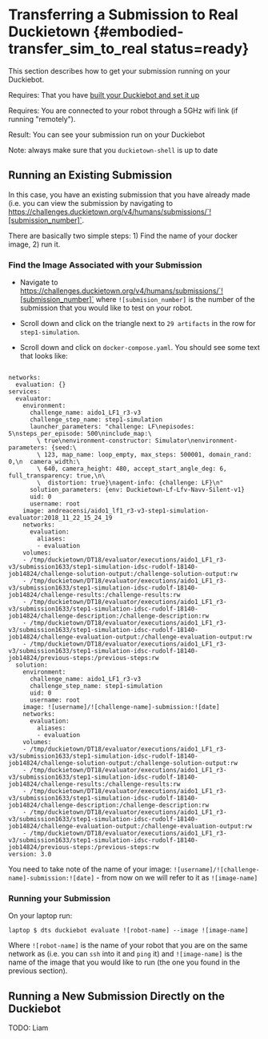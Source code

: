 # Transferring a Submission to Real Duckietown {#embodied-transfer_sim_to_real status=ready}


This section describes how to get your submission running on your Duckiebot.

<div class='requirements' markdown='1'>

Requires: That you have [built your Duckiebot and set it up](http://docs.duckietown.org/DT18/opmanual_duckiebot/out/building_duckiebot_c0.html) 

Requires: You are connected to your robot through a 5GHz wifi link (if running "remotely"). 

Result: You can see your submission run on your Duckiebot

</div>

Note: always make sure that you `duckietown-shell` is up to date

## Running an Existing Submission

In this case, you have an existing submission that you have already made (i.e. you can view the submission by navigating to https://challenges.duckietown.org/v4/humans/submissions/`![submission_number]`.

There are basically two simple steps: 1) Find the name of your docker image, 2) run it.

### Find the Image Associated with your Submission

 - Navigate to https://challenges.duckietown.org/v4/humans/submissions/`![submission_number]` where `![submision_number]` is the number of the submission that you would like to test on your robot. 

 - Scroll down and click on the triangle next to `29 artifacts` in the row for `step1-simulation`.

 - Scroll down and click on `docker-compose.yaml`. You should see some text that looks like:
 
```

networks: 
  evaluation: {}
services:
  evaluator:
    environment:
      challenge_name: aido1_LF1_r3-v3
      challenge_step_name: step1-simulation
      launcher_parameters: "challenge: LF\nepisodes: 5\nsteps_per_episode: 500\ninclude_map:\
        \ true\nenvironment-constructor: Simulator\nenvironment-parameters: {seed:\
        \ 123, map_name: loop_empty, max_steps: 500001, domain_rand: 0,\n  camera_width:\
        \ 640, camera_height: 480, accept_start_angle_deg: 6, full_transparency: true,\n\
        \  distortion: true}\nagent-info: {challenge: LF}\n"
      solution_parameters: {env: Duckietown-Lf-Lfv-Navv-Silent-v1}
      uid: 0
      username: root
    image: andreacensi/aido1_lf1_r3-v3-step1-simulation-evaluator:2018_11_22_15_24_19
    networks:
      evaluation:
        aliases:
        - evaluation
    volumes:
    - /tmp/duckietown/DT18/evaluator/executions/aido1_LF1_r3-v3/submission1633/step1-simulation-idsc-rudolf-18140-job14824/challenge-solution-output:/challenge-solution-output:rw
    - /tmp/duckietown/DT18/evaluator/executions/aido1_LF1_r3-v3/submission1633/step1-simulation-idsc-rudolf-18140-job14824/challenge-results:/challenge-results:rw
    - /tmp/duckietown/DT18/evaluator/executions/aido1_LF1_r3-v3/submission1633/step1-simulation-idsc-rudolf-18140-job14824/challenge-description:/challenge-description:rw
    - /tmp/duckietown/DT18/evaluator/executions/aido1_LF1_r3-v3/submission1633/step1-simulation-idsc-rudolf-18140-job14824/challenge-evaluation-output:/challenge-evaluation-output:rw
    - /tmp/duckietown/DT18/evaluator/executions/aido1_LF1_r3-v3/submission1633/step1-simulation-idsc-rudolf-18140-job14824/previous-steps:/previous-steps:rw
  solution:
    environment:
      challenge_name: aido1_LF1_r3-v3
      challenge_step_name: step1-simulation
      uid: 0
      username: root
    image: ![username]/![challenge-name]-submission:![date]
    networks:
      evaluation:
        aliases:
        - evaluation
    volumes:
    - /tmp/duckietown/DT18/evaluator/executions/aido1_LF1_r3-v3/submission1633/step1-simulation-idsc-rudolf-18140-job14824/challenge-solution-output:/challenge-solution-output:rw
    - /tmp/duckietown/DT18/evaluator/executions/aido1_LF1_r3-v3/submission1633/step1-simulation-idsc-rudolf-18140-job14824/challenge-results:/challenge-results:rw
    - /tmp/duckietown/DT18/evaluator/executions/aido1_LF1_r3-v3/submission1633/step1-simulation-idsc-rudolf-18140-job14824/challenge-description:/challenge-description:rw
    - /tmp/duckietown/DT18/evaluator/executions/aido1_LF1_r3-v3/submission1633/step1-simulation-idsc-rudolf-18140-job14824/challenge-evaluation-output:/challenge-evaluation-output:rw
    - /tmp/duckietown/DT18/evaluator/executions/aido1_LF1_r3-v3/submission1633/step1-simulation-idsc-rudolf-18140-job14824/previous-steps:/previous-steps:rw
version: 3.0

```

You need to take note of the name of your image: `![username]/![challenge-name]-submission:![date]` - from now on we will refer to it as `![image-name]`

### Running your Submission

On your laptop run:

    laptop $ dts duckiebot evaluate ![robot-name] --image ![image-name]

Where `![robot-name]` is the name of your robot that you are on the same network as (i.e. you can `ssh` into it and `ping` it) and `![image-name]` is the name of the image that you would like to run (the one you found in the previous section). 

## Running a New Submission Directly on the Duckiebot 

TODO: Liam
